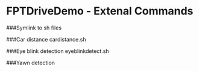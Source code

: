 # FPTDriveDemo - Extenal Commands

###Symlink to sh files

###Car distance
cardistance.sh

###Eye blink detection
eyeblinkdetect.sh

###Yawn detection